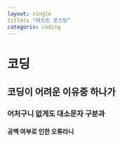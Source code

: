 ```yaml
---
layout: single
title:: "테스트 포스팅"
categoris: coding
---
```


# 코딩
## 코딩이 어려운 이유중 하나가
### 어처구니 없게도 대소문자 구분과
#### 공백 여부로 인한 오류라니